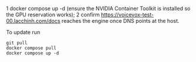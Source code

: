 
1 docker compose up -d 
(ensure the NVIDIA Container Toolkit is installed so the GPU reservation works); 
2 confirm https://voicevox-test-00.lacchinh.com/docs reaches the engine once DNS points at the host.

To update run
```
git pull
docker compose pull
docker compose up -d
```